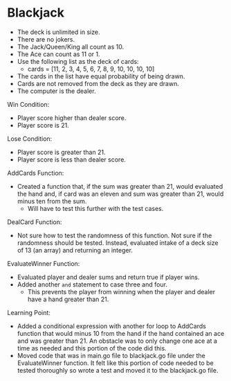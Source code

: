 # Blackjack

- The deck is unlimited in size.
- There are no jokers.
- The Jack/Queen/King all count as 10.
- The Ace can count as 11 or 1.
- Use the following list as the deck of cards:
    - cards = [11, 2, 3, 4, 5, 6, 7, 8, 9, 10, 10, 10, 10]
- The cards in the list have equal probability of being drawn.
- Cards are not removed from the deck as they are drawn.
- The computer is the dealer.


Win Condition:
- Player score higher than dealer score.
- Player score is 21.

Lose Condition:
- Player score is greater than 21.
- Player score is less than dealer score.


AddCards Function:
- Created a function that, if the sum was greater than 21, would evaluated the hand and, if card was an eleven and sum was greater than 21, would minus ten from the sum.
    - Will have to test this further with the test cases.

DealCard Function:
- Not sure how to test the randomness of this function. Not sure if the randomness should be tested. Instead, evaluated intake of a deck size of 13 (an array) and returning an integer.

EvaluateWinner Function:
- Evaluated player and dealer sums and return true if player wins.
- Added another `and` statement to case three and four.
    - This prevents the player from winning when the player and dealer have a hand greater than 21.


Learning Point:
- Added a conditional expression with another for loop to AddCards function that would minus 10 from the hand if the hand contained an ace and was greater than 21. An obstacle was to only change one ace at a time as needed and this portion of the code did this.
- Moved code that was in main.go file to blackjack.go file under the EvaluateWinner function. It felt like this portion of code needed to be tested thoroughly so wrote a test and moved it to the blackjack.go file.


